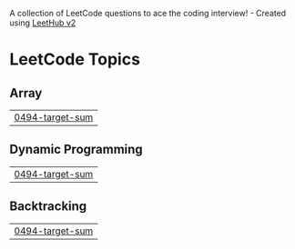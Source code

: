 A collection of LeetCode questions to ace the coding interview! - Created using [LeetHub v2](https://github.com/arunbhardwaj/LeetHub-2.0)
<!---LeetCode Topics Start-->
# LeetCode Topics
## Array
|  |
| ------- |
| [0494-target-sum](https://github.com/deepakkumar1111/LEETCODE/tree/master/0494-target-sum) |
## Dynamic Programming
|  |
| ------- |
| [0494-target-sum](https://github.com/deepakkumar1111/LEETCODE/tree/master/0494-target-sum) |
## Backtracking
|  |
| ------- |
| [0494-target-sum](https://github.com/deepakkumar1111/LEETCODE/tree/master/0494-target-sum) |
<!---LeetCode Topics End-->